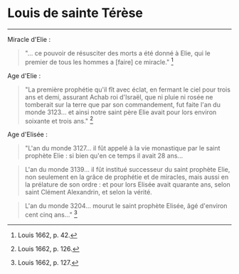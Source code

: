 # Louis de sainte Térèse

***

Miracle d'Elie :

> "... ce pouvoir de résusciter des morts a été donné à Elie, qui le premier de tous les hommes a [faire] ce miracle." [^1]

[^1]: Louis 1662, p. 42.

Age d'Elie :

> "La première prophétie qu'il fît avec éclat, en fermant le ciel pour trois ans et demi, assurant Achab roi d'Israël, que ni pluie ni rosée ne tomberait sur la terre que par son commandement, fut faite l'an du monde 3123... et ainsi notre saint père Elie avait pour lors environ soixante et trois ans." [^2]

[^2]: Louis 1662, p. 126.

Age d'Elisée :

> "L'an du monde 3127... il fût appelé à la vie monastique par le saint prophète Elie : si bien qu'en ce temps il avait 28 ans...

> L'an du monde 3139... il fût institué successeur du saint prophète Elie, non seulement en la grâce de prophétie et de miracles, mais aussi en la prélature de son ordre : et pour lors Elisée avait quarante ans, selon saint Clément Alexandrin, et selon la vérité.

> L'an du monde 3204... mourut le saint prophète Elisée, âgé d'environ cent cinq ans..." [^3]

[^3]: Louis 1662, p. 127.



